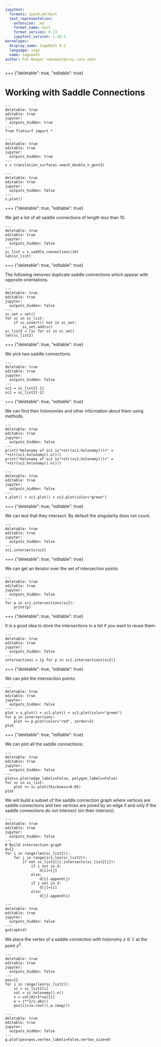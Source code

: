 ```yaml
---
jupytext:
  formats: ipynb,md:myst
  text_representation:
    extension: .md
    format_name: myst
    format_version: 0.13
    jupytext_version: 1.10.3
kernelspec:
  display_name: SageMath 9.2
  language: sage
  name: sagemath
author: Pat Hooper <whooper@ccny.cuny.edu>
---
```


+++ {"deletable": true, "editable": true}

# Working with Saddle Connections

```{code-cell} ipython3
---
deletable: true
editable: true
jupyter:
  outputs_hidden: true
---
from flatsurf import *
```

```{code-cell} ipython3
---
deletable: true
editable: true
jupyter:
  outputs_hidden: true
---
s = translation_surfaces.veech_double_n_gon(5)
```

```{code-cell} ipython3
---
deletable: true
editable: true
jupyter:
  outputs_hidden: false
---
s.plot()
```

+++ {"deletable": true, "editable": true}

We get a list of all saddle connections of length less than 10.

```{code-cell} ipython3
---
deletable: true
editable: true
jupyter:
  outputs_hidden: false
---
sc_list = s.saddle_connections(10)
len(sc_list)
```

+++ {"deletable": true, "editable": true}

The following removes duplicate saddle connections which appear with opposite orientations.

```{code-cell} ipython3
---
deletable: true
editable: true
jupyter:
  outputs_hidden: false
---
sc_set = set()
for sc in sc_list:
    if sc.invert() not in sc_set:
        sc_set.add(sc)
sc_list2 = [sc for sc in sc_set]
len(sc_list2)
```

+++ {"deletable": true, "editable": true}

We pick two saddle connections:

```{code-cell} ipython3
---
deletable: true
editable: true
jupyter:
  outputs_hidden: false
---
sc1 = sc_list2[-1]
sc2 = sc_list2[-2]
```

+++ {"deletable": true, "editable": true}

We can find their holonomies and other information about them using methods.

```{code-cell} ipython3
---
deletable: true
editable: true
jupyter:
  outputs_hidden: false
---
print("Holonomy of sc1 is"+str(sc1.holonomy())+" = "+str(sc1.holonomy().n()))
print("Holonomy of sc2 is"+str(sc2.holonomy())+" = "+str(sc2.holonomy().n()))
```

```{code-cell} ipython3
---
deletable: true
editable: true
jupyter:
  outputs_hidden: false
---
s.plot() + sc1.plot() + sc2.plot(color="green")
```

+++ {"deletable": true, "editable": true}

We can test that they intersect. By default the singularity does not count.

```{code-cell} ipython3
---
deletable: true
editable: true
jupyter:
  outputs_hidden: false
---
sc1.intersects(sc2)
```

+++ {"deletable": true, "editable": true}

We can get an iterator over the set of intersection points:

```{code-cell} ipython3
---
deletable: true
editable: true
jupyter:
  outputs_hidden: false
---
for p in sc1.intersections(sc2):
    print(p)
```

+++ {"deletable": true, "editable": true}

It is a good idea to store the intersections in a list if you want to reuse them:

```{code-cell} ipython3
---
deletable: true
editable: true
jupyter:
  outputs_hidden: false
---
intersections = [p for p in sc1.intersections(sc2)]
```

+++ {"deletable": true, "editable": true}

We can plot the intersection points:

```{code-cell} ipython3
---
deletable: true
editable: true
jupyter:
  outputs_hidden: false
---
plot = s.plot() + sc1.plot() + sc2.plot(color="green")
for p in intersections:
    plot += p.plot(color="red", zorder=3)
plot
```

+++ {"deletable": true, "editable": true}

We can plot all the saddle connections:

```{code-cell} ipython3
---
deletable: true
editable: true
jupyter:
  outputs_hidden: false
---
plot=s.plot(edge_labels=False, polygon_labels=False)
for sc in sc_list:
    plot += sc.plot(thickness=0.05)
plot
```

We will build a subset of the saddle connection graph where vertices are saddle connections and two vertices are joined by an edge if and only if the saddle connections do not intersect (on their interiors).

```{code-cell} ipython3
---
deletable: true
editable: true
jupyter:
  outputs_hidden: false
---
# Build intersection graph
d={}
for i in range(len(sc_list2)):
    for j in range(i+1,len(sc_list2)):
        if not sc_list2[i].intersects(sc_list2[j]):
            if i not in d:
                d[i]=[j]
            else:
                d[i].append(j)
            if j not in d:
                d[j]=[i]
            else:
                d[j].append(i)
```

```{code-cell} ipython3
---
deletable: true
editable: true
jupyter:
  outputs_hidden: false
---
g=Graph(d)
```

We place the vertex of a saddle connection with holonomy $z \in {\mathbb C}$ at the point $z^2$.

```{code-cell} ipython3
---
deletable: true
editable: true
jupyter:
  outputs_hidden: false
---
pos={}
for i in range(len(sc_list2)):
    sc = sc_list2[i]
    val = sc.holonomy().n()
    z = val[0]+I*val[1]
    w = z**2/z.abs()
    pos[i]=(w.real(),w.imag())
```

```{code-cell} ipython3
---
deletable: true
editable: true
jupyter:
  outputs_hidden: false
---
g.plot(pos=pos,vertex_labels=False,vertex_size=0)
```
